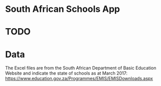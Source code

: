 # South African Schools App

# TODO

# Data
The Excel files are from the South African Department of Basic Education Website and indicate the state of schools as at March 2017:
https://www.education.gov.za/Programmes/EMIS/EMISDownloads.aspx 